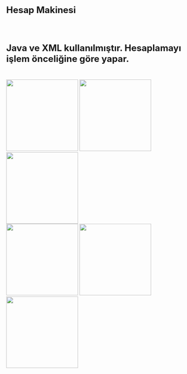 # <span style="font-size:24px;">Hesap Makinesi</span> <br> <br>
# <p style="font-size:24px;">Java ve XML kullanılmıştır. Hesaplamayı işlem önceliğine göre yapar.</p>

<br>

<img src="https://github.com/ykphn/HesapMakinesi/assets/116540963/144e6380-678b-44d3-9b46-eb941aaaa8fd" width="192">
<img src="https://github.com/ykphn/HesapMakinesi/assets/116540963/abad3a42-c547-4a0b-8c98-85d2fe1dfdd3" width="192">
<img src="https://github.com/ykphn/HesapMakinesi/assets/116540963/d06e8694-ac46-429e-8c18-c79d4952247b" width="192">

<br>

<img src="https://github.com/ykphn/HesapMakinesi/assets/116540963/ed87ea11-9e03-48c5-ac09-0f174f5fa8a6" width="192">
<img src="https://github.com/ykphn/HesapMakinesi/assets/116540963/3161c814-c4c4-4383-af3d-f85c42c35129" width="192">
<img src="https://github.com/ykphn/HesapMakinesi/assets/116540963/7bb43747-550d-40dc-aa71-52ec54a7b12c" width="192">

